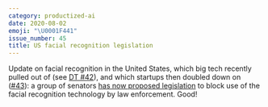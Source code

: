 ```yaml
---
category: productized-ai
date: 2020-08-02
emoji: "\U0001F441"
issue_number: 45
title: US facial recognition legislation
---
```


Update on facial recognition in the United States, which big tech recently pulled out of (see [DT #42](https://dynamicallytyped.com/issues/42-facial-recognition-exodus-openai-s-new-gpt-3-language-model-and-oil-in-the-cloud-254772?utm_campaign=Dynamically%20Typed&utm_medium=email&utm_source=Revue%20newsletter)), and which startups then doubled down on ([#43](https://dynamicallytyped.com/issues/43-one-ai-model-four-competing-services-258290?utm_campaign=Dynamically%20Typed&utm_medium=email&utm_source=Revue%20newsletter)): a group of senators [has now proposed legislation](https://www.cnet.com/news/lawmakers-propose-indefinite-nationwide-ban-on-police-use-of-facial-recognition/?utm_campaign=Dynamically%20Typed&utm_medium=email&utm_source=Revue%20newsletter) to block use of the facial recognition technology by law enforcement.
Good!